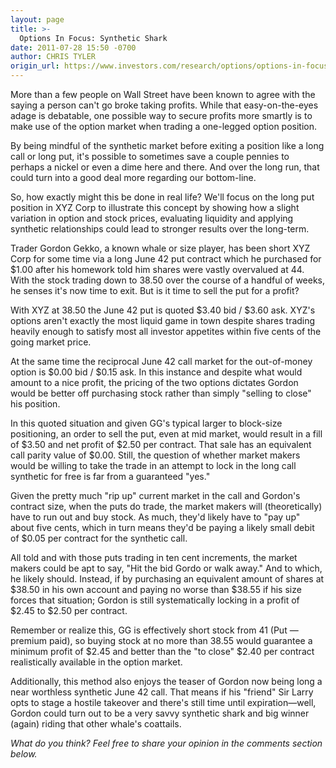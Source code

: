 ```yaml
---
layout: page
title: >-
  Options In Focus: Synthetic Shark
date: 2011-07-28 15:50 -0700
author: CHRIS TYLER
origin_url: https://www.investors.com/research/options/options-in-focus-synthetic-shark/
---
```






More than a few people on Wall Street have been known to agree with the saying a person can't go broke taking profits. While that easy-on-the-eyes adage is debatable, one possible way to secure profits more smartly is to make use of the option market when trading a one-legged option position.

  

By being mindful of the synthetic market before exiting a position like a long call or long put, it's possible to sometimes save a couple pennies to perhaps a nickel or even a dime here and there. And over the long run, that could turn into a good deal more regarding our bottom-line.

  

So, how exactly might this be done in real life? We'll focus on the long put position in XYZ Corp to illustrate this concept by showing how a slight variation in option and stock prices, evaluating liquidity and applying synthetic relationships could lead to stronger results over the long-term.

  

Trader Gordon Gekko, a known whale or size player, has been short XYZ Corp for some time via a long June 42 put contract which he purchased for $1.00 after his homework told him shares were vastly overvalued at 44. With the stock trading down to 38.50 over the course of a handful of weeks, he senses it's now time to exit. But is it time to sell the put for a profit? 

  

With XYZ at 38.50 the June 42 put is quoted $3.40 bid / $3.60 ask. XYZ's options aren't exactly the most liquid game in town despite shares trading heavily enough to satisfy most all investor appetites within five cents of the going market price. 

  

At the same time the reciprocal June 42 call market for the out-of-money option is $0.00 bid / $0.15 ask. In this instance and despite what would amount to a nice profit, the pricing of the two options dictates Gordon would be better off purchasing stock rather than simply "selling to close" his position. 

  

In this quoted situation and given GG's typical larger to block-size positioning, an order to sell the put, even at mid market, would result in a fill of $3.50 and net profit of $2.50 per contract. That sale has an equivalent call parity value of $0.00. Still, the question of whether market makers would be willing to take the trade in an attempt to lock in the long call synthetic for free is far from a guaranteed "yes." 

  

Given the pretty much "rip up" current market in the call and Gordon's contract size, when the puts do trade, the market makers will (theoretically) have to run out and buy stock. As much, they'd likely have to "pay up" about five cents, which in turn means they'd be paying a likely small debit of $0.05 per contract for the synthetic call. 

  

All told and with those puts trading in ten cent increments, the market makers could be apt to say, "Hit the bid Gordo or walk away." And to which, he likely should. Instead, if by purchasing an equivalent amount of shares at $38.50 in his own account and paying no worse than $38.55 if his size forces that situation; Gordon is still systematically locking in a profit of $2.45 to $2.50 per contract. 

  

Remember or realize this, GG is effectively short stock from 41 (Put — premium paid), so buying stock at no more than 38.55 would guarantee a minimum profit of $2.45 and better than the "to close" $2.40 per contract realistically available in the option market. 

  

Additionally, this method also enjoys the teaser of Gordon now being long a near worthless synthetic June 42 call. That means if his "friend" Sir Larry opts to stage a hostile takeover and there's still time until expiration—well, Gordon could turn out to be a very savvy synthetic shark and big winner (again) riding that other whale's coattails.

  

*What do you think? Feel free to share your opinion in the comments section below.*





